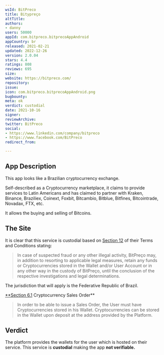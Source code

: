 ```yaml
---
wsId: BitPreco
title: Bitypreço
altTitle: 
authors:
- danny
users: 50000
appId: com.bitpreco.bitprecoAppAndroid
appCountry: br
released: 2021-02-21
updated: 2022-12-26
version: 2.0.04
stars: 4.4
ratings: 808
reviews: 695
size: 
website: https://bitpreco.com/
repository: 
issue: 
icon: com.bitpreco.bitprecoAppAndroid.png
bugbounty: 
meta: ok
verdict: custodial
date: 2021-10-16
signer: 
reviewArchive: 
twitter: BitPreco
social:
- https://www.linkedin.com/company/bitpreco
- https://www.facebook.com/BitPreco
redirect_from: 

---
```


## App Description

This app looks like a Brazilian cryptocurrency exchange. 

Self-described as a Cryptocurrency marketplace, it claims to provide services to Latin Americans and has claimed to partner with Kraken, Binance, Braziliex, Coinext, Foxbit, Bitcambio, Bitblue, Bitfines, Bitcointrade, Novadax, FTX, etc. 

It allows the buying and selling of Bitcoins. 

## The Site

It is clear that this service is custodial based on [Section 12](https://bitpreco.com/termos) of their Terms and Conditions stating:

> In case of suspected fraud or any other illegal activity, BitPreço may, in addition to resorting to applicable legal measures, retain any funds or Cryptocurrencies stored in the Wallet and/or User Account or in any other way in the custody of BitPreço, until the conclusion of the respective investigations and legal determinations.

The jurisdiction that will apply is the Federative Republic of Brazil.

[**Section 6.1](https://bitpreco.com/termos) Cryptocurrency Sales Order**

> In order to be able to issue a Sales Order, the User must have Cryptocurrencies stored in his Wallet. Cryptocurrencies can be stored in the Wallet upon deposit at the address provided by the Platform.

## Verdict

The platform provides the wallets for the user which is hosted on their service. This service is **custodial** making the app **not verifiable.**
